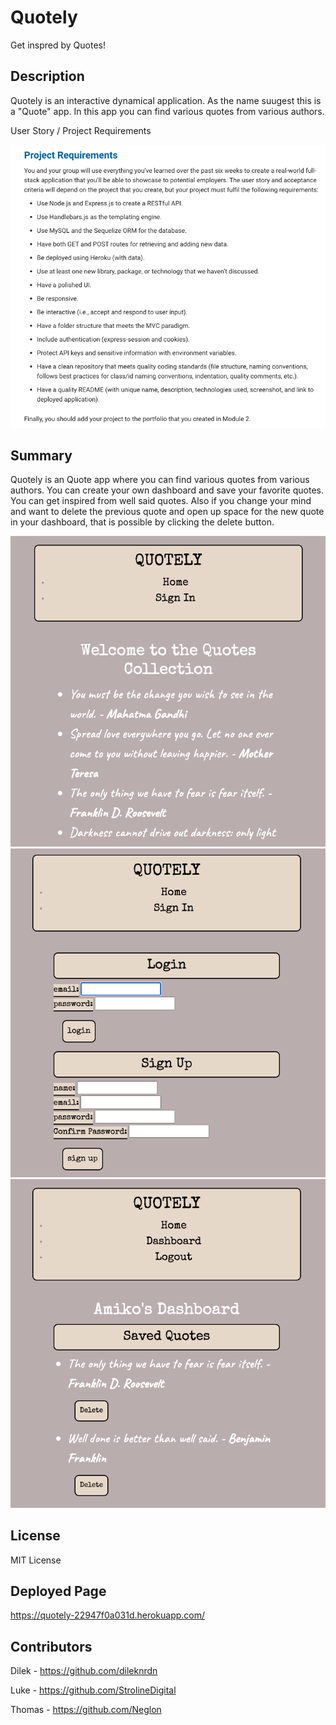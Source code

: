 # Quotely 

Get inspred by Quotes!

## Description

Quotely is an interactive dynamical application. As the name suugest this is a "Quote" app. In this app you can find various quotes from various authors. 

User Story / Project Requirements 

<img src="./images/Project-Requirements.png">


## Summary

Quotely is an Quote app where you can find various quotes from various authors. You can create your own dashboard and save your favorite quotes. You can get inspired from well said quotes. Also if you change your mind and want to delete the previous quote and open up space for the new quote in your dashboard, that is possible by clicking the delete button. 

<img src="./images/quotely-1.png">

<img src="./images/quotely-2.png">

<img src="./images/quotely-3.png">



## License

MIT License



## Deployed Page 

https://quotely-22947f0a031d.herokuapp.com/ 



## Contributors 

Dilek  - https://github.com/dileknrdn 

Luke  - https://github.com/StrolineDigital

Thomas  - https://github.com/Neglon 

